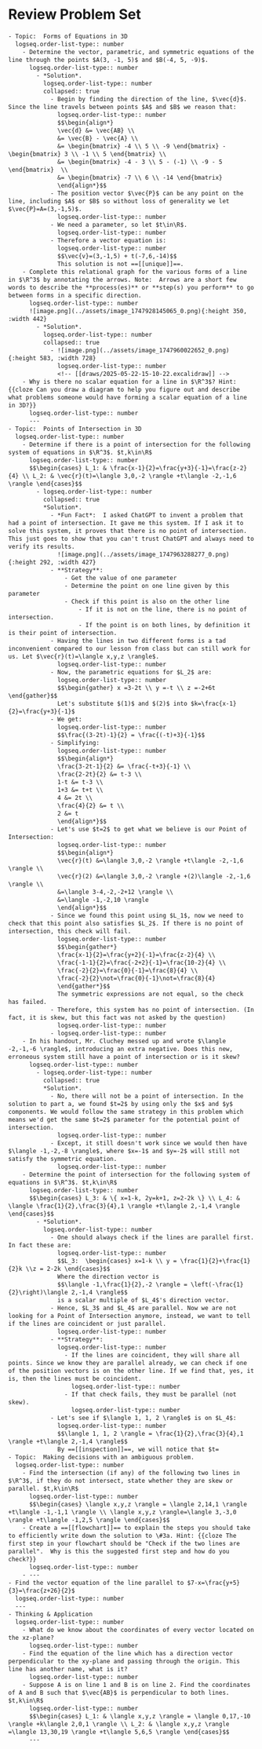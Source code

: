 # Review Problem Set
	- Topic:  Forms of Equations in 3D
	  logseq.order-list-type:: number
		- Determine the vector, parametric, and symmetric equations of the line through the points $A(3, -1, 5)$ and $B(-4, 5, -9)$.
		  logseq.order-list-type:: number
			- *Solution*.
			  logseq.order-list-type:: number
			  collapsed:: true
				- Begin by finding the direction of the line, $\vec{d}$. Since the line travels between points $A$ and $B$ we reason that:
				  logseq.order-list-type:: number
				  $$\begin{align*}
				  \vec{d} &= \vec{AB} \\
				  &= \vec{B} - \vec{A} \\
				  &= \begin{bmatrix} -4 \\ 5 \\ -9 \end{bmatrix} - \begin{bmatrix} 3 \\ -1 \\ 5 \end{bmatrix} \\
				  &= \begin{bmatrix} -4 - 3 \\ 5 - (-1) \\ -9 - 5 \end{bmatrix}  \\
				  &= \begin{bmatrix} -7 \\ 6 \\ -14 \end{bmatrix} 
				  \end{align*}$$
				- The position vector $\vec{P}$ can be any point on the line, including $A$ or $B$ so without loss of generality we let $\vec{P}=A=(3,-1,5)$.
				  logseq.order-list-type:: number
				- We need a parameter, so let $t\in\R$.
				  logseq.order-list-type:: number
				- Therefore a vector equation is:
				  logseq.order-list-type:: number
				  $$\vec{v}=(3,-1,5) + t(-7,6,-14)$$
				  This solution is not ==[[unique]]==.
		- Complete this relational graph for the various forms of a line in $\R^3$ by annotating the arrows. Note:  Arrows are a short few words to describe the **process(es)** or **step(s) you perform** to go between forms in a specific direction.
		  logseq.order-list-type:: number
		  ![image.png](../assets/image_1747928145065_0.png){:height 350, :width 442}
			- *Solution*.
			  logseq.order-list-type:: number
			  collapsed:: true
				- ![image.png](../assets/image_1747960022652_0.png){:height 583, :width 728}
				  logseq.order-list-type:: number
				  <!-- [[draws/2025-05-22-15-10-22.excalidraw]] -->
		- Why is there no scalar equation for a line in $\R^3$? Hint:  {{cloze Can you draw a diagram to help you figure out and describe what problems someone would have forming a scalar equation of a line in 3D?}}
		  logseq.order-list-type:: number
		  ---
	- Topic:  Points of Intersection in 3D
	  logseq.order-list-type:: number
		- Determine if there is a point of intersection for the following system of equations in $\R^3$. $t,k\in\R$
		  logseq.order-list-type:: number
		  $$\begin{cases} L_1: & \frac{x-1}{2}=\frac{y+3}{-1}=\frac{z-2}{4} \\ L_2: & \vec{r}(t)=\langle 3,0,-2 \rangle +t\langle -2,-1,6 \rangle \end{cases}$$
			- logseq.order-list-type:: number
			  collapsed:: true
			  *Solution*.
				- *Fun Fact*:  I asked ChatGPT to invent a problem that had a point of intersection. It gave me this system. If I ask it to solve this system, it proves that there is no point of intersection. This just goes to show that you can't trust ChatGPT and always need to verify its results.
				  ![image.png](../assets/image_1747963288277_0.png){:height 292, :width 427}
				- **Strategy**:
					- Get the value of one parameter
					- Determine the point on one line given by this parameter
					- Check if this point is also on the other line
						- If it is not on the line, there is no point of intersection.
						- If the point is on both lines, by definition it is their point of intersection.
				- Having the lines in two different forms is a tad inconvenient compared to our lesson from class but can still work for us. Let $\vec{r}(t)=\langle x,y,z \rangle$.
				  logseq.order-list-type:: number
				- Now, the parametric equations for $L_2$ are: 
				  logseq.order-list-type:: number
				  $$\begin{gather} x =3-2t \\ y =-t \\ z =-2+6t  \end{gather}$$
				  Let's substitute $(1)$ and $(2)$ into $k=\frac{x-1}{2}=\frac{y+3}{-1}$
				- We get:
				  logseq.order-list-type:: number
				  $$\frac{(3-2t)-1}{2} = \frac{(-t)+3}{-1}$$
				- Simplifying:
				  logseq.order-list-type:: number
				  $$\begin{align*}
				  \frac{3-2t-1}{2} &= \frac{-t+3}{-1} \\
				  \frac{2-2t}{2} &= t-3 \\
				  1-t &= t-3 \\
				  1+3 &= t+t \\
				  4 &= 2t \\
				  \frac{4}{2} &= t \\
				  2 &= t 
				  \end{align*}$$
				- Let's use $t=2$ to get what we believe is our Point of Intersection:
				  logseq.order-list-type:: number
				  $$\begin{align*}
				  \vec{r}(t) &=\langle 3,0,-2 \rangle +t\langle -2,-1,6 \rangle \\
				  \vec{r}(2) &=\langle 3,0,-2 \rangle +(2)\langle -2,-1,6 \rangle \\ 
				  &=\langle 3-4,-2,-2+12 \rangle \\
				  &=\langle -1,-2,10 \rangle 
				  \end{align*}$$
				- Since we found this point using $L_1$, now we need to check that this point also satisfies $L_2$. If there is no point of intersection, this check will fail.
				  logseq.order-list-type:: number
				  $$\begin{gather*}
				  \frac{x-1}{2}=\frac{y+2}{-1}=\frac{z-2}{4} \\
				  \frac{-1-1}{2}=\frac{-2+2}{-1}=\frac{10-2}{4} \\
				  \frac{-2}{2}=\frac{0}{-1}=\frac{8}{4} \\
				  \frac{-2}{2}\not=\frac{0}{-1}\not=\frac{8}{4} 
				  \end{gather*}$$
				  The symmetric expressions are not equal, so the check has failed.
				- Therefore, this system has no point of intersection. (In fact, it is skew, but this fact was not asked by the question)
				  logseq.order-list-type:: number
				- logseq.order-list-type:: number
		- In his handout, Mr. Cluchey messed up and wrote $\langle -2,-1,-6 \rangle$, introducing an extra negative. Does this new, erroneous system still have a point of intersection or is it skew?
		  logseq.order-list-type:: number
			- logseq.order-list-type:: number
			  collapsed:: true
			  *Solution*.
				- No, there will not be a point of intersection. In the solution to part a, we found $t=2$ by using only the $x$ and $y$ components. We would follow the same strategy in this problem which means we'd get the same $t=2$ parameter for the potential point of intersection.
				  logseq.order-list-type:: number
				- Except, it still doesn't work since we would then have $\langle -1,-2,-8 \rangle$, where $x=-1$ and $y=-2$ will still not satisfy the symmetric equation.
				  logseq.order-list-type:: number
		- Determine the point of intersection for the following system of equations in $\R^3$. $t,k\in\R$
		  logseq.order-list-type:: number
		  $$\begin{cases} L_3: & \{ x=1-k, 2y=k+1, z=2-2k \} \\ L_4: & \langle \frac{1}{2},\frac{3}{4},1 \rangle +t\langle 2,-1,4 \rangle \end{cases}$$
			- *Solution*.
			  logseq.order-list-type:: number
				- One should always check if the lines are parallel first. In fact these are:
				  logseq.order-list-type:: number
				  $$L_3:  \begin{cases} x=1-k \\ y = \frac{1}{2}+\frac{1}{2}k \\z = 2-2k \end{cases}$$
				  Where the direction vector is
				  $$\langle -1,\frac{1}{2},-2 \rangle = \left(-\frac{1}{2}\right)\langle 2,-1,4 \rangle$$
				  is a scalar multiple of $L_4$'s direction vector.
				- Hence, $L_3$ and $L_4$ are parallel. Now we are not looking for a Point of Intersection anymore, instead, we want to tell if the lines are coincident or just parallel.
				  logseq.order-list-type:: number
				- **Strategy**:
				  logseq.order-list-type:: number
					- If the lines are coincident, they will share all points. Since we know they are parallel already, we can check if one of the position vectors is on the other line. If we find that, yes, it is, then the lines must be coincident.
					  logseq.order-list-type:: number
					- If that check fails, they must be parallel (not skew).
					  logseq.order-list-type:: number
				- Let's see if $\langle 1, 1, 2 \rangle$ is on $L_4$:
				  logseq.order-list-type:: number
				  $$\langle 1, 1, 2 \rangle = \frac{1}{2},\frac{3}{4},1 \rangle +t\langle 2,-1,4 \rangle$$
				  By ==[[inspection]]==, we will notice that $t=
	- Topic:  Making decisions with an ambiguous problem.
	  logseq.order-list-type:: number
		- Find the intersection (if any) of the following two lines in $\R^3$, if they do not intersect, state whether they are skew or parallel. $t,k\in\R$
		  logseq.order-list-type:: number
		  $$\begin{cases} \langle x,y,z \rangle = \langle 2,14,1 \rangle +t\langle -1,-1,1 \rangle \\ \langle x,y,z \rangle=\langle 3,-3,0 \rangle +t\langle -1,2,5 \rangle \end{cases}$$
		- Create a ==[[flowchart]]== to explain the steps you should take to efficiently write down the solution to \#3a. Hint: {{cloze The first step in your flowchart should be "Check if the two lines are parallel".  Why is this the suggested first step and how do you check?}}
		  logseq.order-list-type:: number
		- ---
	- Find the vector equation of the line parallel to $7-x=\frac{y+5}{3}=\frac{z+26}{2}$
	  logseq.order-list-type:: number
	  ---
	- Thinking & Application
	  logseq.order-list-type:: number
		- What do we know about the coordinates of every vector located on the xz-plane?
		  logseq.order-list-type:: number
		- Find the equation of the line which has a direction vector perpendicular to the xy-plane and passing through the origin. This line has another name, what is it?
		  logseq.order-list-type:: number
		- Suppose A is on line 1 and B is on line 2. Find the coordinates of A and B such that $\vec{AB}$ is perpendicular to both lines. $t,k\in\R$
		  logseq.order-list-type:: number
		  $$\begin{cases} L_1: & \langle x,y,z \rangle = \langle 0,17,-10 \rangle +k\langle 2,0,1 \rangle \\ L_2: & \langle x,y,z \rangle =\langle 13,30,19 \rangle +t\langle 5,6,5 \rangle \end{cases}$$
		  ---
